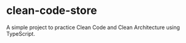 # clean-code-store
A simple project to practice Clean Code and Clean Architecture using TypeScript.
